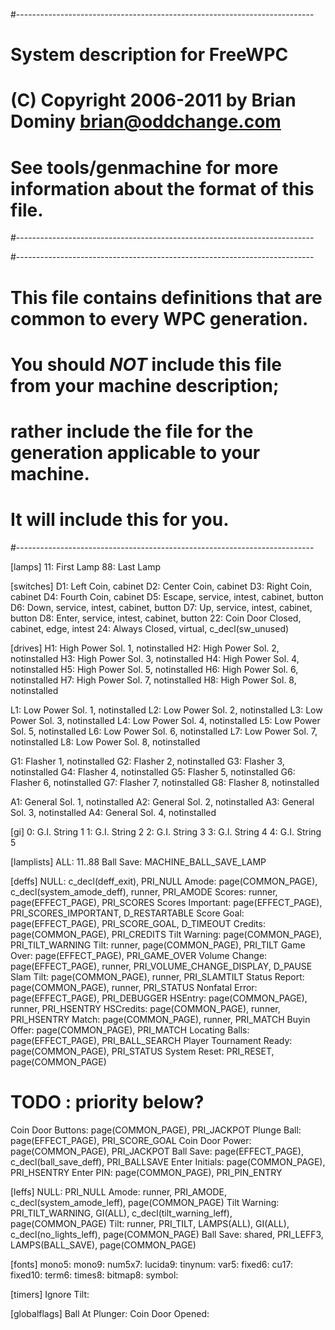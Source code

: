 #--------------------------------------------------------------------------
# System description for FreeWPC
# (C) Copyright 2006-2011 by Brian Dominy <brian@oddchange.com>
#
# See tools/genmachine for more information about the format of this file.
#--------------------------------------------------------------------------


#--------------------------------------------------------------------------
# This file contains definitions that are common to every WPC generation.
# You should *NOT* include this file from your machine description;
# rather include the file for the generation applicable to your machine.
# It will include this for you.
#--------------------------------------------------------------------------

[lamps]
11: First Lamp
88: Last Lamp

[switches]
D1: Left Coin, cabinet
D2: Center Coin, cabinet
D3: Right Coin, cabinet
D4: Fourth Coin, cabinet
D5: Escape, service, intest, cabinet, button
D6: Down, service, intest, cabinet, button
D7: Up, service, intest, cabinet, button
D8: Enter, service, intest, cabinet, button
22: Coin Door Closed, cabinet, edge, intest
24: Always Closed, virtual, c_decl(sw_unused)

[drives]
H1: High Power Sol. 1, notinstalled
H2: High Power Sol. 2, notinstalled
H3: High Power Sol. 3, notinstalled
H4: High Power Sol. 4, notinstalled
H5: High Power Sol. 5, notinstalled
H6: High Power Sol. 6, notinstalled
H7: High Power Sol. 7, notinstalled
H8: High Power Sol. 8, notinstalled

L1: Low Power Sol. 1, notinstalled
L2: Low Power Sol. 2, notinstalled
L3: Low Power Sol. 3, notinstalled
L4: Low Power Sol. 4, notinstalled
L5: Low Power Sol. 5, notinstalled
L6: Low Power Sol. 6, notinstalled
L7: Low Power Sol. 7, notinstalled
L8: Low Power Sol. 8, notinstalled

G1: Flasher 1, notinstalled
G2: Flasher 2, notinstalled
G3: Flasher 3, notinstalled
G4: Flasher 4, notinstalled
G5: Flasher 5, notinstalled
G6: Flasher 6, notinstalled
G7: Flasher 7, notinstalled
G8: Flasher 8, notinstalled

A1: General Sol. 1, notinstalled
A2: General Sol. 2, notinstalled
A3: General Sol. 3, notinstalled
A4: General Sol. 4, notinstalled

[gi]
0: G.I. String 1
1: G.I. String 2
2: G.I. String 3
3: G.I. String 4
4: G.I. String 5


[lamplists]
ALL: 11..88
Ball Save: MACHINE_BALL_SAVE_LAMP

[deffs]
NULL: c_decl(deff_exit), PRI_NULL
Amode: page(COMMON_PAGE), c_decl(system_amode_deff), runner, PRI_AMODE
Scores: runner, page(EFFECT_PAGE), PRI_SCORES
Scores Important: page(EFFECT_PAGE), PRI_SCORES_IMPORTANT, D_RESTARTABLE
Score Goal: page(EFFECT_PAGE), PRI_SCORE_GOAL, D_TIMEOUT
Credits: page(COMMON_PAGE), PRI_CREDITS
Tilt Warning: page(COMMON_PAGE), PRI_TILT_WARNING
Tilt: runner, page(COMMON_PAGE), PRI_TILT
Game Over: page(EFFECT_PAGE), PRI_GAME_OVER
Volume Change: page(EFFECT_PAGE), runner, PRI_VOLUME_CHANGE_DISPLAY, D_PAUSE
Slam Tilt: page(COMMON_PAGE), runner, PRI_SLAMTILT
Status Report: page(COMMON_PAGE), runner, PRI_STATUS
Nonfatal Error: page(EFFECT_PAGE), PRI_DEBUGGER
HSEntry: page(COMMON_PAGE), runner, PRI_HSENTRY
HSCredits: page(COMMON_PAGE), runner, PRI_HSENTRY
Match: page(COMMON_PAGE), runner, PRI_MATCH
Buyin Offer: page(COMMON_PAGE), PRI_MATCH
Locating Balls: page(EFFECT_PAGE), PRI_BALL_SEARCH
Player Tournament Ready: page(COMMON_PAGE), PRI_STATUS
System Reset: PRI_RESET, page(COMMON_PAGE)
# TODO : priority below?
Coin Door Buttons: page(COMMON_PAGE), PRI_JACKPOT
Plunge Ball: page(EFFECT_PAGE), PRI_SCORE_GOAL
Coin Door Power: page(COMMON_PAGE), PRI_JACKPOT
Ball Save: page(EFFECT_PAGE), c_decl(ball_save_deff), PRI_BALLSAVE
Enter Initials: page(COMMON_PAGE), PRI_HSENTRY
Enter PIN: page(COMMON_PAGE), PRI_PIN_ENTRY

[leffs]
NULL: PRI_NULL
Amode: runner, PRI_AMODE, c_decl(system_amode_leff), page(COMMON_PAGE)
Tilt Warning: PRI_TILT_WARNING, GI(ALL), c_decl(tilt_warning_leff), page(COMMON_PAGE)
Tilt: runner, PRI_TILT, LAMPS(ALL), GI(ALL), c_decl(no_lights_leff), page(COMMON_PAGE)
Ball Save: shared, PRI_LEFF3, LAMPS(BALL_SAVE), page(COMMON_PAGE)

[fonts]
mono5:
mono9:
num5x7:
lucida9:
tinynum:
var5:
fixed6:
cu17:
fixed10:
term6:
times8:
bitmap8:
symbol:

[timers]
Ignore Tilt:

[globalflags]
Ball At Plunger:
Coin Door Opened:

